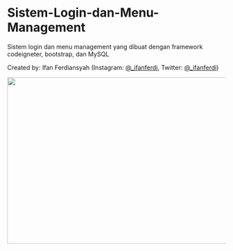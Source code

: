 # Sistem-Login-dan-Menu-Management
Sistem login dan menu management yang dibuat dengan framework codeigneter, bootstrap, dan MySQL 

Created by: Ifan Ferdiansyah (Instagram: [@_ifanferdi](https://www.instagram.com/_ifanferdi), Twitter: [@_ifanferdi](https://twitter.com/_ifanferdi))

<img src="https://user-images.githubusercontent.com/89011748/130191288-25c9510b-260c-4345-8ebf-e5b7eb2c16d3.PNG" width="683" height="384"/>

